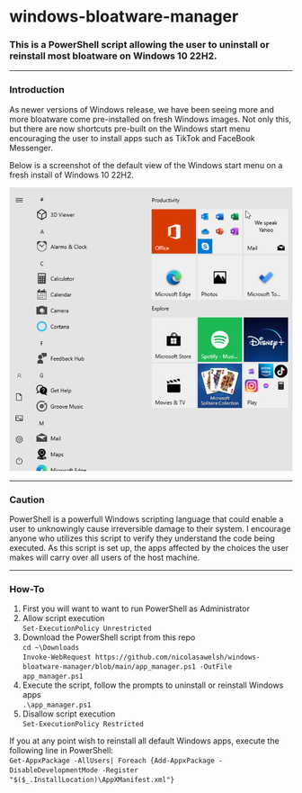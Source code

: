 # windows-bloatware-manager

### This is a PowerShell script allowing the user to uninstall or reinstall most bloatware on Windows 10 22H2.

---
### Introduction

As newer versions of Windows release, we have been seeing more and more bloatware come pre-installed on fresh Windows images.
Not only this, but there are now shortcuts pre-built on the Windows start menu encouraging the user to install apps such as TikTok and FaceBook Messenger.

Below is a screenshot of the default view of the Windows start menu on a fresh install of Windows 10 22H2.

![Bloatware-Ridden Start Menu](images/bloatware.PNG)

---
### Caution

PowerShell is a powerfull Windows scripting language that could enable a user to unknowingly cause irreversible damage to their system.
I encourage anyone who utilizes this script to verify they understand the code being executed.
As this script is set up, the apps affected by the choices the user makes will carry over all users of the host machine.

---

### How-To

1. First you will want to want to run PowerShell as Administrator
2. Allow script execution\
`Set-ExecutionPolicy Unrestricted`
3. Download the PowerShell script from this repo\
`cd ~\Downloads`\
`Invoke-WebRequest https://github.com/nicolasawelsh/windows-bloatware-manager/blob/main/app_manager.ps1 -OutFile app_manager.ps1`
4. Execute the script, follow the prompts to uninstall or reinstall Windows apps\
`.\app_manager.ps1`
5. Disallow script execution\
`Set-ExecutionPolicy Restricted`

If you at any point wish to reinstall all default Windows apps, execute the following line in PowerShell:\
`Get-AppxPackage -AllUsers| Foreach {Add-AppxPackage -DisableDevelopmentMode -Register "$($_.InstallLocation)\AppXManifest.xml"}`
